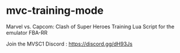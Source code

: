 # mvc-training-mode
Marvel vs. Capcom: Clash of Super Heroes Training Lua Script for the emulator FBA-RR 

Join the MVSC1 Discord : https://discord.gg/dH93Js
